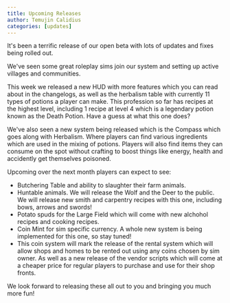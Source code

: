 ```yaml
---
title: Upcoming Releases
author: Temujin Calidius
categories: [updates]
---
```

It's been a terrific release of our open beta with lots of updates and fixes being rolled out. 

We've seen some great roleplay sims join our system and setting up active villages and communities.

This week we released a new HUD with more features which you can read about in the changelogs, as well as the herbalism table with currently 11 types of potions a player can make. This profession so far has recipes at the highest level, including 1 recipe at level 4 which is a legendary potion known as the Death Potion. Have a guess at what this one does?

We've also seen a new system being released which is the Compass which goes along with Herbalism. Where players can find various ingredients which are used in the mixing of potions. Players will also find items they can consume on the spot without crafting to boost things like energy, health and accidently get themselves poisoned.

Upcoming over the next month players can expect to see:
- Butchering Table and ability to slaughter their farm animals.
- Huntable animals. We will release the Wolf and the Deer to the public. We will release new smith and carpentry recipes with this one, including bows, arrows and swords!
- Potato spuds for the Large Field which will come with new alchohol recipes and cooking recipes.
- Coin Mint for sim specific currency. A whole new system is being implemented for this one, so stay tuned!
- This coin system will mark the release of the rental system which will allow shops and homes to be rented out using any coins chosen by sim owner. As well as a new release of the vendor scripts which will come at a cheaper price for regular players to purchase and use for their shop fronts.

We look forward to releasing these all out to you and bringing you much more fun!


